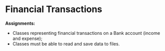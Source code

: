 # Financial Transactions

**Assignments:**
- Classes representing financial transactions on a Bank account (income and expense);
- Classes must be able to read and save data to files.

